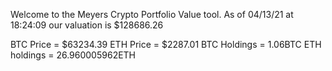 Welcome to the Meyers Crypto Portfolio Value tool. 
As of 04/13/21 at 18:24:09 our valuation is $128686.26 

BTC Price = $63234.39
 ETH Price = $2287.01
BTC Holdings = 1.06BTC
 ETH holdings = 26.960005962ETH 
